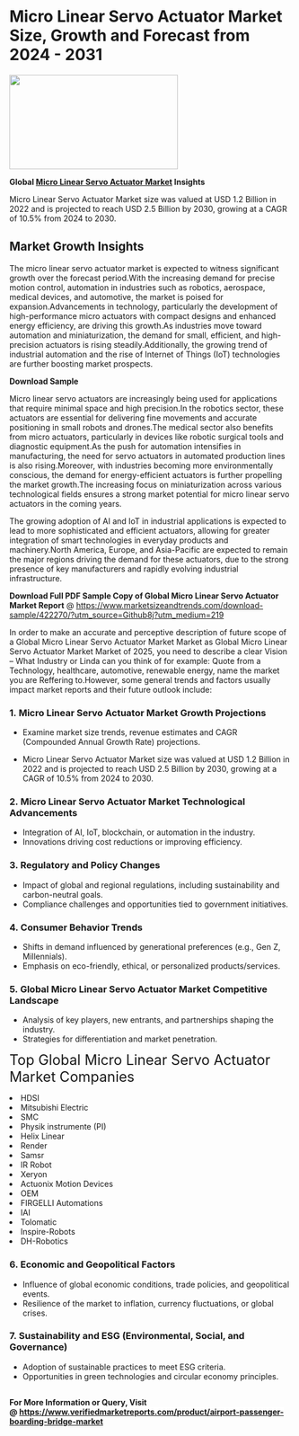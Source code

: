 <H1>Micro Linear Servo Actuator Market Size, Growth and Forecast from 2024 - 2031</H1><img class="aligncenter size-medium wp-image-584254" src="https://thirdeyenews.in/wp-content/uploads/2024/09/Global-Market-Research-300x168.jpeg" alt="" width="300" height="168" /><p><strong>Global&nbsp;<a href="https://www.marketsizeandtrends.com/download-sample/422270/?utm_source=Github8j?utm_medium=219">Micro Linear Servo Actuator Market</a> Insights</strong></p><p>Micro Linear Servo Actuator Market size was valued at USD 1.2 Billion in 2022 and is projected to reach USD 2.5 Billion by 2030, growing at a CAGR of 10.5% from 2024 to 2030.</p><p><h2>Market Growth Insights</h2> <p>The micro linear servo actuator market is expected to witness significant growth over the forecast period.With the increasing demand for precise motion control, automation in industries such as robotics, aerospace, medical devices, and automotive, the market is poised for expansion.Advancements in technology, particularly the development of high-performance micro actuators with compact designs and enhanced energy efficiency, are driving this growth.As industries move toward automation and miniaturization, the demand for small, efficient, and high-precision actuators is rising steadily.Additionally, the growing trend of industrial automation and the rise of Internet of Things (IoT) technologies are further boosting market prospects.</p> <p><strong>Download Sample</strong></p> <p>Micro linear servo actuators are increasingly being used for applications that require minimal space and high precision.In the robotics sector, these actuators are essential for delivering fine movements and accurate positioning in small robots and drones.The medical sector also benefits from micro actuators, particularly in devices like robotic surgical tools and diagnostic equipment.As the push for automation intensifies in manufacturing, the need for servo actuators in automated production lines is also rising.Moreover, with industries becoming more environmentally conscious, the demand for energy-efficient actuators is further propelling the market growth.The increasing focus on miniaturization across various technological fields ensures a strong market potential for micro linear servo actuators in the coming years.<p>The growing adoption of AI and IoT in industrial applications is expected to lead to more sophisticated and efficient actuators, allowing for greater integration of smart technologies in everyday products and machinery.North America, Europe, and Asia-Pacific are expected to remain the major regions driving the demand for these actuators, due to the strong presence of key manufacturers and rapidly evolving industrial infrastructure.</p> <p><span class=""><strong>Download Full PDF Sample Copy of Global Micro Linear Servo Actuator Market Report</strong> @ <a href="https://www.marketsizeandtrends.com/download-sample/422270/?utm_source=Github8j?utm_medium=219" target="_blank">https://www.marketsizeandtrends.com/download-sample/422270/?utm_source=Github8j?utm_medium=219</a></span></p><p>In order to make an accurate and perceptive description of future scope of a Global&nbsp;Micro Linear Servo Actuator Market Market as Global&nbsp;Micro Linear Servo Actuator Market Market of 2025, you need to describe a clear Vision &ndash; What Industry or Linda can you think of for example: Quote from a Technology, healthcare, automotive, renewable energy, name the market you are Reffering to.However, some general trends and factors usually impact market reports and their future outlook include:</p><h3>1.&nbsp;<strong>Micro Linear Servo Actuator Market Growth Projections</strong></h3><ul><li>Examine market size trends, revenue estimates and CAGR (Compounded Annual Growth Rate) projections.</li><li><p>Micro Linear Servo Actuator Market size was valued at USD 1.2 Billion in 2022 and is projected to reach USD 2.5 Billion by 2030, growing at a CAGR of 10.5% from 2024 to 2030.</p></li></ul><h3>2.&nbsp;<strong>Micro Linear Servo Actuator Market Technological Advancements</strong></h3><ul><li>Integration of AI, IoT, blockchain, or automation in the industry.</li><li>Innovations driving cost reductions or improving efficiency.</li></ul><h3>3.&nbsp;<strong>Regulatory and Policy Changes</strong></h3><ul><li>Impact of global and regional regulations, including sustainability and carbon-neutral goals.</li><li>Compliance challenges and opportunities tied to government initiatives.</li></ul><h3>4.&nbsp;<strong>Consumer Behavior Trends</strong></h3><ul><li>Shifts in demand influenced by generational preferences (e.g., Gen Z, Millennials).</li><li>Emphasis on eco-friendly, ethical, or personalized products/services.</li></ul><h3>5.&nbsp;<strong>Global Micro Linear Servo Actuator Market Competitive Landscape</strong></h3><ul><li>Analysis of key players, new entrants, and partnerships shaping the industry.</li><li>Strategies for differentiation and market penetration.</li></ul><p data-pm-slice="1 1 []"><span style="color: inherit; font-family: inherit; font-size: 25px;">Top Global Micro Linear Servo Actuator Market Companies</span></p><div class="" data-test-id=""><p><li>HDSI</li><li> Mitsubishi Electric</li><li> SMC</li><li> Physik instrumente (PI)</li><li> Helix Linear</li><li> Render</li><li> Samsr</li><li> IR Robot</li><li> Xeryon</li><li> Actuonix Motion Devices</li><li> OEM</li><li> FIRGELLI Automations</li><li> IAI</li><li> Tolomatic</li><li> Inspire-Robots</li><li> DH-Robotics</li></p></div><h3>6.&nbsp;<strong>Economic and Geopolitical Factors</strong></h3><ul><li>Influence of global economic conditions, trade policies, and geopolitical events.</li><li>Resilience of the market to inflation, currency fluctuations, or global crises.</li></ul><h3>7.&nbsp;<strong>Sustainability and ESG (Environmental, Social, and Governance)</strong></h3><ul><li>Adoption of sustainable practices to meet ESG criteria.</li><li>Opportunities in green technologies and circular economy principles.</li></ul><h2><strong style="font-size: 14px;">For More Information or Query, Visit @&nbsp;</strong><a style="background-color: #ffffff; font-size: 14px;" href="https://www.marketsizeandtrends.com/report/micro-linear-servo-actuator-market/" target="_blank">https://www.verifiedmarketreports.com/product/airport-passenger-boarding-bridge-market</a></h2>